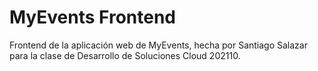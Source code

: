 # MyEvents Frontend
Frontend de la aplicación web de MyEvents, hecha por Santiago Salazar para la clase de Desarrollo de Soluciones Cloud 202110.